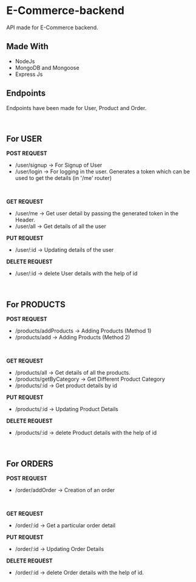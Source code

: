 # E-Commerce-backend
API made for E-Commerce backend.

## Made With

- NodeJs
- MongoDB and Mongoose
- Express Js

## Endpoints
Endpoints have been made for User, Product and Order.

<br>

## For USER
<b>POST REQUEST</b>
- /user/signup -> For Signup of User
- /user/login  -> For logging in the user. Generates a token which can be used to get the details (in '/me' router)
<br>

<b>GET REQUEST</b>
- /user/me -> Get user detail by passing the generated token in the Header.
- /user/all -> Get details of all the user

<b>PUT REQUEST</b>
- /user/:id -> Updating details of the user

<b>DELETE REQUEST</b>
- /user/:id -> delete User details with the help of id


<br>

## For PRODUCTS
<b>POST REQUEST</b>
- /products/addProducts -> Adding Products (Method 1)
- /products/add  -> Adding Products (Method 2)
<br>

<b>GET REQUEST</b>
- /products/all -> Get details of all the products.
- /products/getByCategory -> Get Different Product Category
- /products/:id -> Get product details by id

<b>PUT REQUEST</b>
- /products/:id -> Updating Product Details

<b>DELETE REQUEST</b>
- /products/:id -> delete Product details with the help of id



<br>

## For ORDERS
<b>POST REQUEST</b>
- /order/addOrder -> Creation of an order
<br>

<b>GET REQUEST</b>
- /order/:id -> Get a particular order detail

<b>PUT REQUEST</b>
- /order/:id -> Updating Order Details

<b>DELETE REQUEST</b>
- /order/:id -> delete Order details with the help of id.
